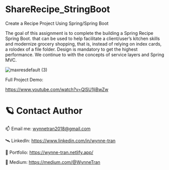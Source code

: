 # ShareRecipe_StringBoot

Create a Recipe Project Using Spring/Spring Boot

The goal of this assignment is to complete the building a Spring Recipe Spring Boot.
that can be used to help facilitate a client/user’s kitchen skills and modernize grocery shopping,
that is, instead of relying on index cards, a rolodex of a file folder.
Design is mandatory to get the highest performance.
We continue to with the concepts of service layers and Spring MVC.

![maxresdefault (3)](https://user-images.githubusercontent.com/63073395/207472298-0a0c32c4-326c-42ab-a69f-3446f506e909.jpg)



Full Project Demo: 

https://www.youtube.com/watch?v=QlSU1ljBwZw

              
# 🪐 Contact Author

📫 Email me: wynnetran2018@gmail.com

🛰 LinkedIn: https://www.linkedin.com/in/wynne-tran

🌈 Portfolio: https://wynne-tran.netlify.app/

📝 Medium: https://medium.com/@WynneTran
